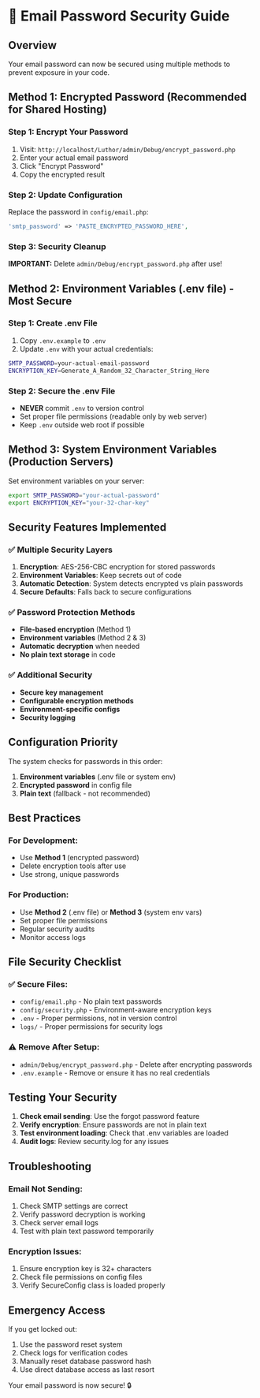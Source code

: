 # 🔐 Email Password Security Guide

## Overview
Your email password can now be secured using multiple methods to prevent exposure in your code.

## Method 1: Encrypted Password (Recommended for Shared Hosting)

### Step 1: Encrypt Your Password
1. Visit: `http://localhost/Luthor/admin/Debug/encrypt_password.php`
2. Enter your actual email password
3. Click "Encrypt Password"
4. Copy the encrypted result

### Step 2: Update Configuration
Replace the password in `config/email.php`:
```php
'smtp_password' => 'PASTE_ENCRYPTED_PASSWORD_HERE',
```

### Step 3: Security Cleanup
**IMPORTANT:** Delete `admin/Debug/encrypt_password.php` after use!

## Method 2: Environment Variables (.env file) - Most Secure

### Step 1: Create .env File
1. Copy `.env.example` to `.env`
2. Update `.env` with your actual credentials:
```bash
SMTP_PASSWORD=your-actual-email-password
ENCRYPTION_KEY=Generate_A_Random_32_Character_String_Here
```

### Step 2: Secure the .env File
- **NEVER** commit `.env` to version control
- Set proper file permissions (readable only by web server)
- Keep `.env` outside web root if possible

## Method 3: System Environment Variables (Production Servers)

Set environment variables on your server:
```bash
export SMTP_PASSWORD="your-actual-password"
export ENCRYPTION_KEY="your-32-char-key"
```

## Security Features Implemented

### ✅ Multiple Security Layers
1. **Encryption**: AES-256-CBC encryption for stored passwords
2. **Environment Variables**: Keep secrets out of code
3. **Automatic Detection**: System detects encrypted vs plain passwords
4. **Secure Defaults**: Falls back to secure configurations

### ✅ Password Protection Methods
- **File-based encryption** (Method 1)
- **Environment variables** (Method 2 & 3)
- **Automatic decryption** when needed
- **No plain text storage** in code

### ✅ Additional Security
- **Secure key management**
- **Configurable encryption methods**
- **Environment-specific configs**
- **Security logging**

## Configuration Priority

The system checks for passwords in this order:
1. **Environment variables** (.env file or system env)
2. **Encrypted password** in config file
3. **Plain text** (fallback - not recommended)

## Best Practices

### For Development:
- Use **Method 1** (encrypted password)
- Delete encryption tools after use
- Use strong, unique passwords

### For Production:
- Use **Method 2** (.env file) or **Method 3** (system env vars)
- Set proper file permissions
- Regular security audits
- Monitor access logs

## File Security Checklist

### ✅ Secure Files:
- `config/email.php` - No plain text passwords
- `config/security.php` - Environment-aware encryption keys
- `.env` - Proper permissions, not in version control
- `logs/` - Proper permissions for security logs

### ⚠️ Remove After Setup:
- `admin/Debug/encrypt_password.php` - Delete after encrypting passwords
- `.env.example` - Remove or ensure it has no real credentials

## Testing Your Security

1. **Check email sending**: Use the forgot password feature
2. **Verify encryption**: Ensure passwords are not in plain text
3. **Test environment loading**: Check that .env variables are loaded
4. **Audit logs**: Review security.log for any issues

## Troubleshooting

### Email Not Sending:
1. Check SMTP settings are correct
2. Verify password decryption is working
3. Check server email logs
4. Test with plain text password temporarily

### Encryption Issues:
1. Ensure encryption key is 32+ characters
2. Check file permissions on config files
3. Verify SecureConfig class is loaded properly

## Emergency Access

If you get locked out:
1. Use the password reset system
2. Check logs for verification codes
3. Manually reset database password hash
4. Use direct database access as last resort

Your email password is now secure! 🔒
